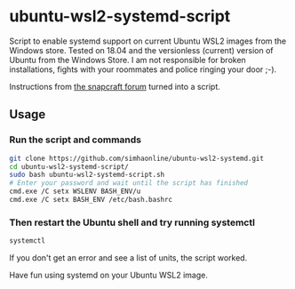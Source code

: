 # ubuntu-wsl2-systemd-script
Script to enable systemd support on current Ubuntu WSL2 images from the Windows store. 
Tested on 18.04 and the versionless (current) version of Ubuntu from the Windows Store.
I am not responsible for broken installations, fights with your roommates and police ringing your door ;-).

Instructions from [the snapcraft forum](https://forum.snapcraft.io/t/running-snaps-on-wsl2-insiders-only-for-now/13033) turned into a script.

## Usage
### Run the script and commands
```sh
git clone https://github.com/simhaonline/ubuntu-wsl2-systemd.git
cd ubuntu-wsl2-systemd-script/
sudo bash ubuntu-wsl2-systemd-script.sh
# Enter your password and wait until the script has finished
cmd.exe /C setx WSLENV BASH_ENV/u
cmd.exe /C setx BASH_ENV /etc/bash.bashrc
```
### Then restart the Ubuntu shell and try running systemctl
```sh
systemctl

```
If you don't get an error and see a list of units, the script worked.

Have fun using systemd on your Ubuntu WSL2 image. 
